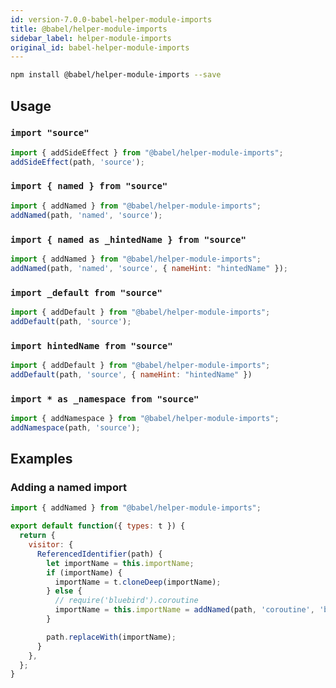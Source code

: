 ```yaml
---
id: version-7.0.0-babel-helper-module-imports
title: @babel/helper-module-imports
sidebar_label: helper-module-imports
original_id: babel-helper-module-imports
---
```


```sh
npm install @babel/helper-module-imports --save
```

## Usage

### `import "source"`

```js
import { addSideEffect } from "@babel/helper-module-imports";
addSideEffect(path, 'source');
```

### `import { named } from "source"`

```js
import { addNamed } from "@babel/helper-module-imports";
addNamed(path, 'named', 'source');
```

### `import { named as _hintedName } from "source"`

```js
import { addNamed } from "@babel/helper-module-imports";
addNamed(path, 'named', 'source', { nameHint: "hintedName" });
```

### `import _default from "source"`

```js
import { addDefault } from "@babel/helper-module-imports";
addDefault(path, 'source');
```

### `import hintedName from "source"`

```js
import { addDefault } from "@babel/helper-module-imports";
addDefault(path, 'source', { nameHint: "hintedName" })
```

### `import * as _namespace from "source"`

```js
import { addNamespace } from "@babel/helper-module-imports";
addNamespace(path, 'source');
```

## Examples

### Adding a named import

```js
import { addNamed } from "@babel/helper-module-imports";

export default function({ types: t }) {
  return {
    visitor: {
      ReferencedIdentifier(path) {
        let importName = this.importName;
        if (importName) {
          importName = t.cloneDeep(importName);
        } else {
          // require('bluebird').coroutine
          importName = this.importName = addNamed(path, 'coroutine', 'bluebird');
        }

        path.replaceWith(importName);
      }
    },
  };
}
```

